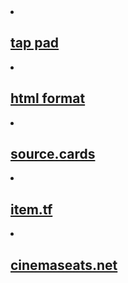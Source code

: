 <li>
  <h2>
    <a class="post-link" href="https://gum.co/tappad">tap pad</a>
  </h2>
</li>

<li>
  <h2>
    <a class="post-link" href="https://marketplace.visualstudio.com/items?itemName=mohd-akram.vscode-html-format">html format</a>
  </h2>
</li>

<li>
  <h2>
    <a class="post-link" href="https://source.cards">source.cards</a>
  </h2>
</li>

<li>
  <h2>
    <a class="post-link" href="https://item.tf">item.tf</a>
  </h2>
</li>

<li>
  <h2>
    <a class="post-link" href="https://cinemaseats.net">cinemaseats.net</a>
  </h2>
</li>
